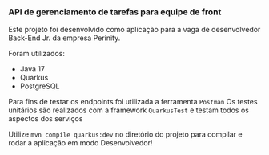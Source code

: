 ### API de gerenciamento de tarefas para equipe de front

Este projeto foi desenvolvido como aplicação para a vaga de desenvolvedor Back-End Jr. da empresa Perinity.

Foram utilizados:
- Java 17
- Quarkus
- PostgreSQL

Para fins de testar os endpoints foi utilizada a ferramenta `Postman`
Os testes unitários são realizados com a framework `QuarkusTest` e testam todos os aspectos dos serviços

Utilize `mvn compile quarkus:dev` no diretório do projeto para compilar e rodar a aplicação em modo Desenvolvedor!
